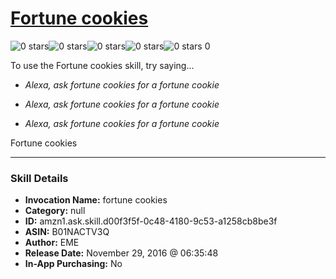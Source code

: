# [Fortune cookies](http://alexa.amazon.com/#skills/amzn1.ask.skill.d00f3f5f-0c48-4180-9c53-a1258cb8be3f)
![0 stars](../../images/ic_star_border_black_18dp_1x.png)![0 stars](../../images/ic_star_border_black_18dp_1x.png)![0 stars](../../images/ic_star_border_black_18dp_1x.png)![0 stars](../../images/ic_star_border_black_18dp_1x.png)![0 stars](../../images/ic_star_border_black_18dp_1x.png) 0

To use the Fortune cookies skill, try saying...

* *Alexa, ask fortune cookies for a fortune cookie*

* *Alexa, ask fortune cookies for a fortune cookie*

* *Alexa, ask fortune cookies for a fortune cookie*

Fortune cookies

***

### Skill Details

* **Invocation Name:** fortune cookies
* **Category:** null
* **ID:** amzn1.ask.skill.d00f3f5f-0c48-4180-9c53-a1258cb8be3f
* **ASIN:** B01NACTV3Q
* **Author:** EME
* **Release Date:** November 29, 2016 @ 06:35:48
* **In-App Purchasing:** No
